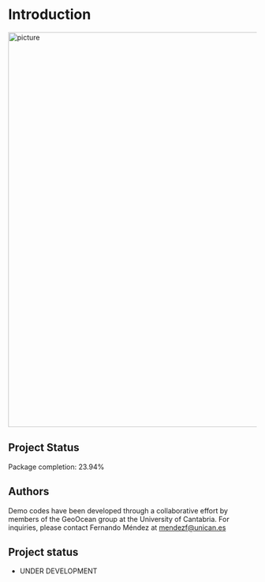 # Introduction

<img src="sketch_tk.png" alt="picture" width="800"/>

## Project Status

Package completion: 23.94%

## Authors

Demo codes have been developed through a collaborative effort by members of the GeoOcean group at the University of Cantabria. For inquiries, please contact Fernando Méndez at mendezf@unican.es

## Project status

- UNDER DEVELOPMENT
